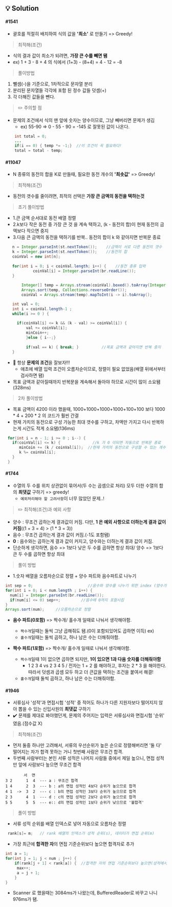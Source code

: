 ## :bulb: Solution

#### #1541
 + 괄호를 적절히 배치하여 식의 값을 **'최소'** 로 만들기 => Greedy!
 
 > 최적해(조건)
 + 식의 결과 값이 최소가 되려면, **가장 큰 수를 빼면 됌**
  + ex) 1 + 3 - 8 + 4 의 식에서 (1+3) - (8+4) = 4 - 12 = -8

 > 풀이방법
 1. 뺄셈(-)을 기준으로, 1차적으로 문자열 분리 </br>
 2. 분리된 문자열들 각각에 포함 된 정수 값들 덧셈(+) </br>
 3. 각 더해진 값들을 뺀다.
 
 > :pencil2: 주의할 점
  + 문제의 조건에서 식의 맨 앞에 숫자는 양수이므로, 그냥 빼버리면 문제가 생김 
    + ex) 55-90 => 0 - 55 - 90 = -145 로 잘못된 값이 나온다.
  ```java
      int total = 0;
      ...
      if(i == 0) { temp *= -1;}  //이 조건이 꼭 필요하다!
      total = total - temp;
  ```   

#### #11047
 + N 종류의 동전의 합을 K로 만들때, 필요한 동전 개수의 **'최솟값'** => Greedy!
 
 > 최적해(조건)
 + 동전의 갯수를 줄이려면, 최적의 선택은 **가장 큰 금액의 동전을 택하는것**

 > 초기 풀이방법
 + 1.큰 금액 순서대로 동전 배열 정렬</br>
 + 2.k보다 작은 동전 중 가장 큰 것 을 계속 택하고, (k - 동전의 합)이 현재 동전의 금액보다 작으면 중지</br>
 + 3.다음 큰 금액의 동전을 택하기를 반복.. 동전의 합이 k 와 같아지면 반복문 종료
  
 ```java   
	n = Integer.parseInt(st.nextToken());    //금액이 서로 다른 동전의 갯수
	k = Integer.parseInt(st.nextToken());    //동전의 합
	coinVal = new int[n];
		
	for(int i = 0; i < coinVal.length; i++) {	 //동전 종류 입력 	
             coinVal[i] = Integer.parseInt(br.readLine());
	}
    
        Integer[] temp = Arrays.stream(coinVal).boxed().toArray(Integer[] :: new);  	//int형 배열 내림차순, 이 부분이 필요가 x
        Arrays.sort(temp, Collections.reverseOrder());
        coinVal = Arrays.stream(temp).mapToInt(i -> i).toArray();
   ```
   ```java
	  int val = 0;  
	  int i = coinVal.length-1 ;
	  while(i >= 0 ) {
	 	
	    if(coinVal[i] <= k && (k - val) >= coinVal[i]) {
    		val += coinVal[i];
    		minCoin++;
    	    }else { i--;} 
    		
    	    if(val == k) { break; }          //목표 금액과 같아지면 반복 중지
	  }
   ```
  + :star2: 항상 **문제의 조건**을 잘보자!!!
    + 애초에 배열 입력 조건이 오름차순이므로, 정렬이 필요 없었음(배열 뒤에서부터 검사하면 됌)
  + 목표 금액과 같아질때까지 반복문을 계속해서 돌아야 하므로 시간이 많이 소요됌(328ms)
  
 > 2차 풀이방법
 
  + 목표 금액이 4200 이라 했을때, 1000+1000+1000+1000+100+100 보다 1000 * 4 + 200 * 2 의 코드가 훨씬 간결
  + 현재 가치의 동전으로 구성 가능한 최대 갯수를 구하고, 차액만 가지고 다시 반복하는게 시간도 적게 소요됌(136ms)
 ```java
  for(int i = n - 1; i >= 0 ; i--) {	  
	if(coinVal[i] <= k) {              //k 가 0 이되면 자동으로 반복문 종료		
	   minCoin += (k / coinVal[i]);  //현재 가치의 동전으로 구성할 수 있는 개수 더해주기
	   k %= coinVal[i];
	}
  }	
 ```
#### #1744
  + 수열의 두 수를 위치 상관없이 묶어서(두 수는 곱셈으로 처리) 모두 더한 수열의 합의 **최댓값** 구하기 => greedy!
    + `예외처리해야 할 고려사항`이 너무 많았던 문제..!
  
 > :pencil2: 최적해(조건)과 예외 사항
 + 양수 : 무조건 곱하는게 결과값이 커짐. 다만, **1 은 예외 사항으로 더하는게 결과 값이 커짐**((1 + 3 = 4) > (1 * 3 = 3))
 + 음수 : 무조건 곱하는게 결과 값이 커짐.(-1도 포함됌)
 + **0** : 음수와는 곱하는게 결과 값이 커지고, 양수와는 더하는게 결과 값이 커짐.
 + 단순하게 생각하면, 음수 => 1보다 낮은 두 수를 곱하면 항상 최대/ 양수 => 1보다 큰 두 수를 곱하면 항상 최대
  			
 > 풀이 방법
 + 1.숫자 배열을 오름차순으로 정렬 + 양수 파트와 음수파트로 나누기
  ```java
  int sep = 0;                        //음수와 양수를 나누기 위한 index (양수가 시작되는 인덱스)
  for(int i = 0; i < num.length ; i++) {
	num[i] = Integer.parseInt(br.readLine());
	if(num[i] <= 0) sep++;         //음수에 0까지 포함시킴
  }
  Arrays.sort(num);     //오름차순으로 정렬
  ```
 + **음수 파트(0포함)** => 짝수개/ 홀수개 일때로 나눠서 생각해야함.
   + `짝수개`일때는 둘씩 그냥 곱해줘도 됌.(0이 포함되있어도 곱하면 이득) ex)
   + `홀수개`일때는 둘씩 곱하고, 하나 남은 수는 더해줘야함.

 + **짝수 파트(1포함)** => 짝수개/ 홀수개 일때로 나눠서 생각해야함.
   + `짝수개`일때 1이 없으면 곱하면 되지만, **1이 있으면 1과 다음 숫자를 더해줘야함**
     +  1 2 3 4 vs 2 3 4 5 / 전자는 1 + 2 를 해야하고, 후자는 2 * 3 을 해야한다. 따라서 덧셈과 곱셈 모두 하고 더 큰값을 택하는 조건을 붙여서 해결!
   + `홀수개`일때 둘씩 곱하고, 하나 남은 수는 더해줘야함.
 
#### #1946
  + 서류심사 '성적'과 면접시험 '성적' 중 적어도 하나가 다른 지원자보다 떨어지지 않아 뽑을 수 있는 신입사원의 **최댓값** 구하기
  + :heavy_check_mark: 문제를 제대로 봐야했던게, 문제의 주어지는 입력은 서류심사와 면접시험 '순위' 였음.(점수값 X)
 
 > 최적해(조건)
   + 먼저 둘중 하나만 고려해서, 서류의 우선순위가 높은 순으로 정렬해버리면 '둘 다' 떨어지는 자가 합격 못하는 거니 첫번째 사람은 무조건 합격. 
   + 두번째 사람부터는 본인 서류 성적은 나머지 사람들 중에서 제일 높으니, 면접 성적만 앞에 사람보다 높으면 무조건 합격
   
  ``` 
          서  면
  3 2      1  4  --- a : 무조건 합격
  1 4      2  3  --- b : a의 면접 성적인 4보다 순위가 높으므로 합격
  4 1  ->  3  2  --- c : b의 면접 성적인 3보다 순위가 높으므로 합격
  2 3      4  1  --- d : c의 면접 성적인 2보다 순위가 높으므로 합격
  5 5      5  5  --- e:: d의 면접 성적인 1보다 순위가 낮으므로 '불합격'
  ```

 > 풀이 방법
 + 서류 성적 순위를 배열 인덱스로 넣어 자동으로 오름차순 정렬
 ```java
  rank[s]= m;   // rank 배열의 인덱스가 성적 순위(s), 데이터가 면접 순위(m)
 ```
 + 가장 최근에 **합격한 자**의 면접 기준순위보다 높으면 합격자로 추가
 ```java
 int a = 1;
 for(int j = 1; j < num ; j++) {   
     if(rank[j + 1] < rank[a]) {  //합격한 자의 면접 기준순위보다 높으면(성적에서는 이미 낮아므로)
	  max++;
	  a = j + 1;
     } 
 }
 ```
 + Scanner 로 했을때는 3084ms가 나왔는데, BufferedReader로 바꾸고 나니 976ms가 됌.
 
